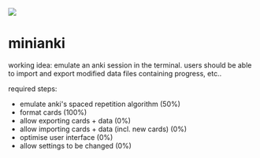![](https://progress-bar.dev/25/?title=completed)

# minianki

working idea: emulate an anki session in the terminal. users should be able to import and export modified data files containing progress, etc..

required steps:
- emulate anki's spaced repetition algorithm (50%)
- format cards (100%)
- allow exporting cards + data (0%)
- allow importing cards + data (incl. new cards) (0%)
- optimise user interface (0%)
- allow settings to be changed (0%)
